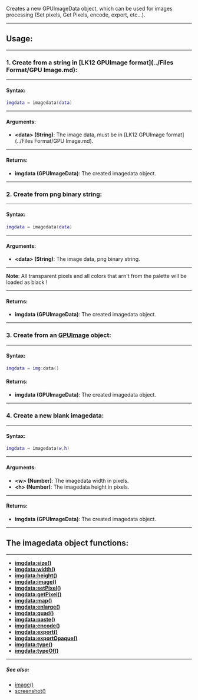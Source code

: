 Creates a new GPUImageData object, which can be used for images processing (Set pixels, Get Pixels, encode, export, etc...).

---

## Usage:

---

### 1. Create from a string in [LK12 GPUImage format](../Files Format/GPU Image.md):

---

#### Syntax:
```lua
imgdata = imagedata(data)
```

---

#### Arguments:

* **<data\> (String)**: The image data, must be in [LK12 GPUImage format](../Files Format/GPU Image.md).

---

#### Returns:

* **imgdata (GPUImageData)**: The created imagedata object.

---

### 2. Create from png binary string:

---

#### Syntax:
```lua
imgdata = imagedata(data)
```

---

#### Arguments:

* **<data\> (String)**: The image data, png binary string.

---

**Note**: All transparent pixels and all colors that arn't from the palette will be loaded as black !

---

#### Returns:

* **imgdata (GPUImageData)**: The created imagedata object.

---

### 3. Create from an [GPUImage](image.md) object:

---

#### Syntax:
```lua
imgdata = img:data()
```

#### Returns:

* **imgdata (GPUImageData)**: The created imagedata object.

---

### 4. Create a new blank imagedata:

---

#### Syntax:
```lua
imgdata = imagedata(w,h)
```

---

#### Arguments:

* **<w\> (Number)**: The imagedata width in pixels.
* **<h\> (Number)**: The imagedata height in pixels.

---

#### Returns:

* **imgdata (GPUImageData)**: The created imagedata object.

---

## The imagedata object functions:

---

* [**imgdata:size()**](imagedata.size.md)
* [**imgdata:width()**](imagedata.width.md)
* [**imgdata:height()**](imagedata.height.md)
* [**imgdata:image()**](imagedata.image.md)
* [**imgdata:setPixel()**](imagedata.setPixel.md)
* [**imgdata:getPixel()**](imagedata.getPixel.md)
* [**imgdata:map()**](imagedata.map.md)
* [**imgdata:enlarge()**](imagedata.enlarge.md)
* [**imgdata:quad()**](imagedata.quad.md)
* [**imgdata:paste()**](imagedata.paste.md)
* [**imgdata:encode()**](imagedata.encode.md)
* [**imgdata:export()**](imagedata.export.md)
* [**imgdata:exportOpaque()**](imagedata.exportOpaque.md)
* [**imgdata:type()**](imagedata.type.md)
* [**imgdata:typeOf()**](imagedata.typeOf.md)

---

##### See also:

* [image()](image.md)
* [screenshot()](screenshot.md)